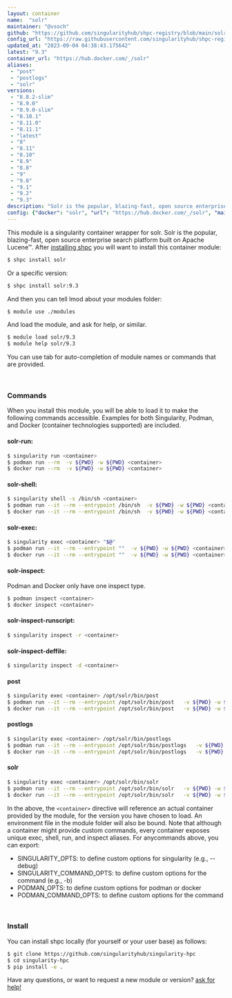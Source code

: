 ```yaml
---
layout: container
name:  "solr"
maintainer: "@vsoch"
github: "https://github.com/singularityhub/shpc-registry/blob/main/solr/container.yaml"
config_url: "https://raw.githubusercontent.com/singularityhub/shpc-registry/main/solr/container.yaml"
updated_at: "2023-09-04 04:38:43.175642"
latest: "9.3"
container_url: "https://hub.docker.com/_/solr"
aliases:
 - "post"
 - "postlogs"
 - "solr"
versions:
 - "8.8.2-slim"
 - "8.9.0"
 - "8.9.0-slim"
 - "8.10.1"
 - "8.11.0"
 - "8.11.1"
 - "latest"
 - "8"
 - "8.11"
 - "8.10"
 - "8.9"
 - "8.8"
 - "9"
 - "9.0"
 - "9.1"
 - "9.2"
 - "9.3"
description: "Solr is the popular, blazing-fast, open source enterprise search platform built on Apache Lucene™."
config: {"docker": "solr", "url": "https://hub.docker.com/_/solr", "maintainer": "@vsoch", "description": "Solr is the popular, blazing-fast, open source enterprise search platform built on Apache Lucene\u2122.", "latest": {"9.3": "sha256:0105adb1f5c397c02a801569831cf5a590f345369991dbd9fdc42e8c72de9fc7"}, "tags": {"8.8.2-slim": "sha256:c07b46b904443f7e07d9da00aa9feb91af0b54ba75bf1e1891916d3ed1ff8d9b", "8.9.0": "sha256:857cb9fadcc4dae9d20405d60eff3762a13b2bcfc33898628716df8f91b01ee8", "8.9.0-slim": "sha256:ab6fb88298782688b5932c761c16291efe3b46c63e3c16a72604b4a8c100dce0", "8.10.1": "sha256:dff43964cd5ca52199fe015a51bd2d1de37b8f82fbdeffaa266d4f9f7ef56fa7", "8.11.0": "sha256:66fe2feeba8c4afdea12c78a4f11218fadd81befc43f223a2f9267bf605a25d1", "8.11.1": "sha256:8c5f7881cebb283d8230203db2083eef2a64d604d0f6020d74de63e2645f0aec", "latest": "sha256:0105adb1f5c397c02a801569831cf5a590f345369991dbd9fdc42e8c72de9fc7", "8": "sha256:c3a8d9146228ebf7a3002e05de4de15bb48a8179ff0ecc5999abcae191b429e2", "8.11": "sha256:c3a8d9146228ebf7a3002e05de4de15bb48a8179ff0ecc5999abcae191b429e2", "8.10": "sha256:dff43964cd5ca52199fe015a51bd2d1de37b8f82fbdeffaa266d4f9f7ef56fa7", "8.9": "sha256:857cb9fadcc4dae9d20405d60eff3762a13b2bcfc33898628716df8f91b01ee8", "8.8": "sha256:cb946e325f1372b86b70dbdccc4f050655f63d9f678f645bf508088704349363", "9": "sha256:0105adb1f5c397c02a801569831cf5a590f345369991dbd9fdc42e8c72de9fc7", "9.0": "sha256:a4f4e5e16d3a2cc7a28a3c5b6bb1f6acb5e48d40d842336265441f0526ff8049", "9.1": "sha256:678639cf8b4a1aa6b6ed9bed14ef22b7de0513b5e1eb8e1edc623c0b4b746025", "9.2": "sha256:8938bd6d078c76e5895e79f479576bab1d6e98a3a9343f9bc6d43ddf135c0b37", "9.3": "sha256:0105adb1f5c397c02a801569831cf5a590f345369991dbd9fdc42e8c72de9fc7"}, "aliases": {"post": "/opt/solr/bin/post", "postlogs": "/opt/solr/bin/postlogs", "solr": "/opt/solr/bin/solr"}}
---
```


This module is a singularity container wrapper for solr.
Solr is the popular, blazing-fast, open source enterprise search platform built on Apache Lucene™.
After [installing shpc](#install) you will want to install this container module:


```bash
$ shpc install solr
```

Or a specific version:

```bash
$ shpc install solr:9.3
```

And then you can tell lmod about your modules folder:

```bash
$ module use ./modules
```

And load the module, and ask for help, or similar.

```bash
$ module load solr/9.3
$ module help solr/9.3
```

You can use tab for auto-completion of module names or commands that are provided.

<br>

### Commands

When you install this module, you will be able to load it to make the following commands accessible.
Examples for both Singularity, Podman, and Docker (container technologies supported) are included.

#### solr-run:

```bash
$ singularity run <container>
$ podman run --rm  -v ${PWD} -w ${PWD} <container>
$ docker run --rm  -v ${PWD} -w ${PWD} <container>
```

#### solr-shell:

```bash
$ singularity shell -s /bin/sh <container>
$ podman run --it --rm --entrypoint /bin/sh  -v ${PWD} -w ${PWD} <container>
$ docker run --it --rm --entrypoint /bin/sh  -v ${PWD} -w ${PWD} <container>
```

#### solr-exec:

```bash
$ singularity exec <container> "$@"
$ podman run --it --rm --entrypoint ""  -v ${PWD} -w ${PWD} <container> "$@"
$ docker run --it --rm --entrypoint ""  -v ${PWD} -w ${PWD} <container> "$@"
```

#### solr-inspect:

Podman and Docker only have one inspect type.

```bash
$ podman inspect <container>
$ docker inspect <container>
```

#### solr-inspect-runscript:

```bash
$ singularity inspect -r <container>
```

#### solr-inspect-deffile:

```bash
$ singularity inspect -d <container>
```


#### post

```bash
$ singularity exec <container> /opt/solr/bin/post
$ podman run --it --rm --entrypoint /opt/solr/bin/post   -v ${PWD} -w ${PWD} <container> -c " $@"
$ docker run --it --rm --entrypoint /opt/solr/bin/post   -v ${PWD} -w ${PWD} <container> -c " $@"
```


#### postlogs

```bash
$ singularity exec <container> /opt/solr/bin/postlogs
$ podman run --it --rm --entrypoint /opt/solr/bin/postlogs   -v ${PWD} -w ${PWD} <container> -c " $@"
$ docker run --it --rm --entrypoint /opt/solr/bin/postlogs   -v ${PWD} -w ${PWD} <container> -c " $@"
```


#### solr

```bash
$ singularity exec <container> /opt/solr/bin/solr
$ podman run --it --rm --entrypoint /opt/solr/bin/solr   -v ${PWD} -w ${PWD} <container> -c " $@"
$ docker run --it --rm --entrypoint /opt/solr/bin/solr   -v ${PWD} -w ${PWD} <container> -c " $@"
```



In the above, the `<container>` directive will reference an actual container provided
by the module, for the version you have chosen to load. An environment file in the
module folder will also be bound. Note that although a container
might provide custom commands, every container exposes unique exec, shell, run, and
inspect aliases. For anycommands above, you can export:

 - SINGULARITY_OPTS: to define custom options for singularity (e.g., --debug)
 - SINGULARITY_COMMAND_OPTS: to define custom options for the command (e.g., -b)
 - PODMAN_OPTS: to define custom options for podman or docker
 - PODMAN_COMMAND_OPTS: to define custom options for the command

<br>

### Install

You can install shpc locally (for yourself or your user base) as follows:

```bash
$ git clone https://github.com/singularityhub/singularity-hpc
$ cd singularity-hpc
$ pip install -e .
```

Have any questions, or want to request a new module or version? [ask for help!](https://github.com/singularityhub/singularity-hpc/issues)